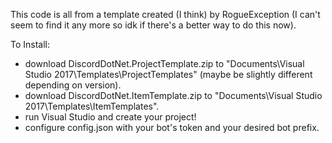 This code is all from a template created (I think) by RogueException (I can't seem to find it any more so idk if there's a better way to do this now).

To Install:
- download DiscordDotNet.ProjectTemplate.zip to "Documents\Visual Studio 2017\Templates\ProjectTemplates" (maybe be slightly different depending on version).
- download DiscordDotNet.ItemTemplate.zip to "Documents\Visual Studio 2017\Templates\ItemTemplates".
- run Visual Studio and create your project!
- configure config.json with your bot's token and your desired bot prefix.
